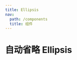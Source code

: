 ```yaml
---
title: Ellipsis
nav:
  path: /components
  title: 组件
---
```


# 自动省略 Ellipsis

<code src="./demos/basic.tsx" />
